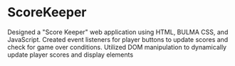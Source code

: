 # ScoreKeeper
Designed a "Score Keeper" web application using HTML, BULMA CSS, and JavaScript.
Created event listeners for player buttons to update scores and check for game over conditions.
Utilized DOM manipulation to dynamically update player scores and display elements

